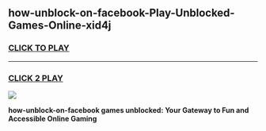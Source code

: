 
## how-unblock-on-facebook-Play-Unblocked-Games-Online-xid4j
<h3>
<a href="https://premium76.site?title=how-unblock-on-facebook&ref=25A">CLICK TO PLAY</a></h3>
<hr>

<h3>
<a href="https://premium76.site?title=how-unblock-on-facebook&ref=25A">CLICK 2 PLAY</a>
  
</h3>

<a href="https://premium76.site?title=how-unblock-on-facebook&ref=25A"><img src="https://clearcache.store/games.png"></a>


**how-unblock-on-facebook games unblocked: Your Gateway to Fun and Accessible Online Gaming**
